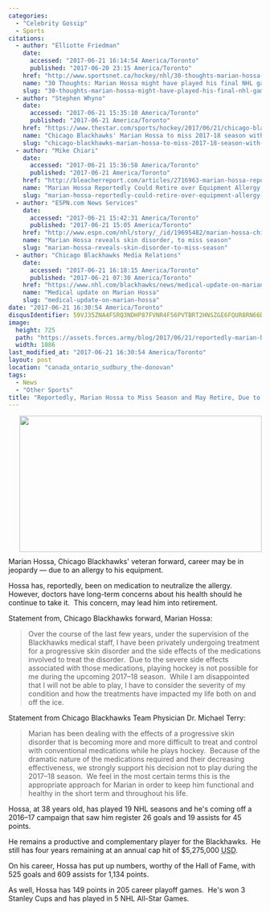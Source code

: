```yaml
---
categories:
  - "Celebrity Gossip"
  - Sports
citations:
  - author: "Elliotte Friedman"
    date:
      accessed: "2017-06-21 16:14:54 America/Toronto"
      published: "2017-06-20 23:15 America/Toronto"
    href: "http://www.sportsnet.ca/hockey/nhl/30-thoughts-marian-hossa-might-played-final-nhl-game"
    name: "30 Thoughts: Marian Hossa might have played his final NHL game"
    slug: "30-thoughts-marian-hossa-might-have-played-his-final-nhl-game"
  - author: "Stephen Whyno"
    date:
      accessed: "2017-06-21 15:35:10 America/Toronto"
      published: "2017-06-21 America/Toronto"
    href: "https://www.thestar.com/sports/hockey/2017/06/21/chicago-blackhawks-marian-hossa-to-miss-2017-18-season-with-skin-disorder.html"
    name: "Chicago Blackhawks' Marian Hossa to miss 2017-18 season with skin disorder"
    slug: "chicago-blackhawks-marian-hossa-to-miss-2017-18-season-with-skin-disorder"
  - author: "Mike Chiari"
    date:
      accessed: "2017-06-21 15:36:58 America/Toronto"
      published: "2017-06-21 America/Toronto"
    href: "http://bleacherreport.com/articles/2716963-marian-hossa-reportedly-could-retire-over-equipment-allergy"
    name: "Marian Hossa Reportedly Could Retire over Equipment Allergy, out for Next Season"
    slug: "marian-hossa-reportedly-could-retire-over-equipment-allergy-out-for-next-season"
  - author: "ESPN.com News Services"
    date:
      accessed: "2017-06-21 15:42:31 America/Toronto"
      published: "2017-06-21 15:05 America/Toronto"
    href: "http://www.espn.com/nhl/story/_/id/19695482/marian-hossa-chicago-blackhawks-miss-2017-18-season-skin-disorder"
    name: "Marian Hossa reveals skin disorder, to miss season"
    slug: "marian-hossa-reveals-skin-disorder-to-miss-season"
  - author: "Chicago Blackhawks Media Relations"
    date:
      accessed: "2017-06-21 16:18:15 America/Toronto"
      published: "2017-06-21 07:30 America/Toronto"
    href: "https://www.nhl.com/blackhawks/news/medical-update-on-marian-hossa/c-290029810"
    name: "Medical update on Marian Hossa"
    slug: "medical-update-on-marian-hossa"
date: "2017-06-21 16:30:54 America/Toronto"
disqusIdentifier: 59VJ35ZNA4FSRQ3NDHP87FVNR4F56PVTBRT2HNSZGE6FQUR8RN66DH8XSDKZWQR5ZDSAFY9XCNEAV8UY52CVZE6AZQG37765R48X
image:
  height: 725
  path: "https://assets.forces.army/blog/2017/06/21/reportedly-marian-hossa-to-miss-season-and-may-retire-due-to-equipment-allergy/hotlink-ok/Marian-Hossa_1086x0725.png"
  width: 1086
last_modified_at: "2017-06-21 16:30:54 America/Toronto"
layout: post
location: "canada_ontario_sudbury_the-donovan"
tags:
  - News
  - "Other Sports"
title: "Reportedly, Marian Hossa to Miss Season and May Retire, Due to Equipment Allergy"
---
```


<a href="http://www.espn.com/video/clip?id=19699987" rel="external nofollow" target="_blank" title=""><img alt="" height="271"
  src="{{ site.uri.assets }}/blog/2017/06/21/reportedly-marian-hossa-to-miss-season-and-may-retire-due-to-equipment-allergy/innominate_1_482x271.png"
  style="border: 0px; float: right; margin-bottom: 10px; margin-left: 10px;" width="482" /></a>
<p>
  Marian Hossa, Chicago Blackhawks' veteran forward, career may be in jeopardy &#8212; due to an allergy to his equipment.
</p>
<p>
  Hossa has, reportedly, been on medication to neutralize the allergy.&nbsp; However, doctors have long-term concerns about his health should he continue to
  take it.&nbsp; This concern, may lead him into retirement.
</p>
<p>
  Statement from, Chicago Blackhawks forward, Marian Hossa:
  <blockquote cite="{{ site.url }}{{ page.url }}#cite-medical-update-on-marian-hossa">
    Over the course of the last few years, under the supervision of the Blackhawks medical staff, I have been privately undergoing treatment for a progressive
    skin disorder and the side effects of the medications involved to treat the disorder.&nbsp; Due to the severe side effects associated with those
    medications, playing hockey is not possible for me during the upcoming 2017&#8211;18 season.&nbsp; While I am disappointed that I will not be able to play,
    I have to consider the severity of my condition and how the treatments have impacted my life both on and off the ice.
  </blockquote>
</p>
<p>
  Statement from Chicago Blackhawks Team Physician Dr. Michael Terry:
  <blockquote cite="{{ site.url }}{{ page.url }}#cite-medical-update-on-marian-hossa">
    Marian has been dealing with the effects of a progressive skin disorder that is becoming more and more difficult to treat and control with conventional
    medications while he plays hockey.&nbsp; Because of the dramatic nature of the medications required and their decreasing effectiveness, we strongly support
    his decision not to play during the 2017&#8211;18 season.&nbsp; We feel in the most certain terms this is the appropriate approach for Marian in order to
    keep him functional and healthy in the short term and throughout his life.
  </blockquote>
</p>
<p>
  Hossa, at 38 years old, has played 19 NHL seasons and he's coming off a 2016&#8211;17 campaign that saw him register 26 goals and 19 assists for 45 points.
</p>
<p>
  He remains a productive and complementary player for the Blackhawks.&nbsp; He still has four years remaining at an annual cap hit of $5,275,000 <abbr
    title="United States Dollar">USD</abbr>.
</p>
<p>
  On his career, Hossa has put up numbers, worthy of the Hall of Fame, with 525 goals and 609 assists for 1,134 points.
</p>
<p>
  As well, Hossa has 149 points in 205 career playoff games.&nbsp; He's won 3 Stanley Cups and has played in 5 NHL All-Star Games.
</p>
